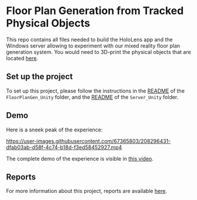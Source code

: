 # Floor Plan Generation from Tracked Physical Objects

This repo contains all files needed to build the HoloLens app and the Windows server allowing to experiment with our mixed reality floor plan generation system.
You would need to 3D-print the physical objects that are located [here](Models/1_20_furniture_for_tracking).

## Set up the project
To set up this project, please follow the instructions in the [README](FloorPlanGen_Unity/README.md) of the `FloorPlanGen_Unity` folder, and the [README](Server_Unity/README.md) of the `Server_Unity` folder.

## Demo

Here is a sneek peak of the experience:

https://user-images.githubusercontent.com/67365803/208296431-dfab03ab-d58f-4c74-b18d-f3ed58452927.mp4

The complete demo of the experience is visible in [this video](Videos/FloorPlanGen%20Final%20Demo%20Small.mp4).

## Reports
For more information about this project, reports are available [here](Reports).
